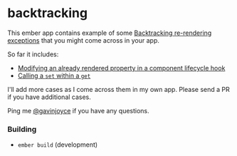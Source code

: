 # backtracking

This ember app contains example of some [Backtracking re-rendering exceptions](https://github.com/emberjs/ember.js/issues/13948) that you might come across in your app.

So far it includes:

 * [Modifying an already rendered property in a component lifecycle hook](https://github.com/GavinJoyce/backtracking/pull/1)
 * [Calling a `set` within a `get`](https://github.com/GavinJoyce/backtracking/pull/5)

I'll add more cases as I come across them in my own app. Please send a PR if you have additional cases.

Ping me [@gavinjoyce](https://twitter.com/gavinjoyce) if you have any questions.

### Building

* `ember build` (development)
